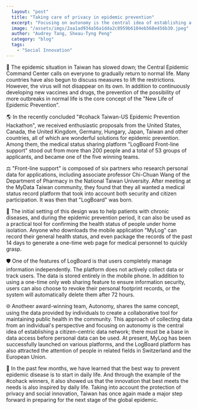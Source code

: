 ```yaml
---
  layout: "post"
  title: "Taking care of privacy in epidemic prevention"
  excerpt: "Focusing on autonomy is the central idea of establishing a citizen-centric data network."
  image: "/assets/imgs/2aa1ad934a56a1dda2c8959b6104eb568e456b30.jpeg"
  author: "Audrey Tang, Sheau-Tyng Peng"
  category: "blog"
  tags: 
    - "Social Innovation"
---
```


💊 The epidemic situation in Taiwan has slowed down; the Central Epidemic Command Center calls on everyone to gradually return to normal life. Many countries have also begun to discuss measures to lift the restrictions. However, the virus will not disappear on its own. In addition to continuously developing new vaccines and drugs, the prevention of the possibility of more outbreaks in normal life is the core concept of the "New Life of Epidemic Prevention".

🌎 In the recently concluded "#cohack Taiwan-US Epidemic Prevention Hackathon", we received enthusiastic proposals from the United States, Canada, the United Kingdom, Germany, Hungary, Japan, Taiwan and other countries, all of which are wonderful solutions for epidemic prevention. Among them, the medical status sharing platform "LogBoard Front-line support" stood out from more than 200 people and a total of 53 groups of applicants, and became one of the five winning teams.

⚖️ "Front-line support" is composed of six partners who research personal data for applications, including associate professor Chi-Chuan Wang of the Department of Pharmacy in the National Taiwan University. After meeting at the MyData Taiwan community, they found that they all wanted a medical status record platform that took into account both security and citizen participation. It was then that "LogBoard" was born.

📲 The initial setting of this design was to help patients with chronic diseases, and during the epidemic prevention period, it can also be used as a practical tool for confirming the health status of people under home isolation. Anyone who downloads the mobile application "MyLog" can record their general health status, and even package the records of the past 14 days to generate a one-time web page for medical personnel to quickly grasp.

🛡️ One of the features of LogBoard is that users completely manage information independently. The platform does not actively collect data or track users. The data is stored entirely in the mobile phone. In addition to using a one-time only web sharing feature to ensure information security, users can also choose to revoke their personal footprint records, or the system will automatically delete them after 72 hours.

🌐 Anotheer award-winning team, Autonomy, shares the same concept, using the data provided by individuals to create a collaborative tool for maintaining public health in the community. This approach of collecting data from an individual's perspective and focusing on autonomy is the central idea of establishing a citizen-centric data network; there must be a base in data access before personal data can be used. At present, MyLog has been successfully launched on various platforms, and the LogBoard platform has also attracted the attention of people in related fields in Switzerland and the European Union.

💝 In the past few months, we have learned that the best way to prevent epidemic disease is to start in daily life. And through the example of the #cohack winners, it also showed us that the innovation that best meets the needs is also inspired by daily life. Taking into account the protection of privacy and social innovation, Taiwan has once again made a major step forward in preparing for the next stage of the global epidemic.
